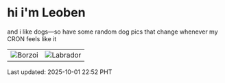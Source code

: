 # hi i'm Leoben

and i like dogs—so have some random dog pics that change whenever my CRON feels like it

|  |  |
|--------|----------|
| ![Borzoi](https://random-dog-vercel.vercel.app/api/random-borzoi?v=1759330355) | ![Labrador](https://random-dog-vercel.vercel.app/api/random-labrador?v=1759330355) |

Last updated: 2025-10-01 22:52 PHT
